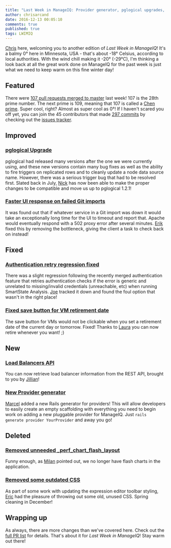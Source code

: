 ```yaml
---
title: "Last Week in ManageIQ: Provider generator, pglogical upgrades, and Chen primes!"
author: chrisarcand
date: 2016-12-13 00:05:10
comments: true
published: true
tags: LWIMIQ
---
```


[Chris](https://twitter.com/chrisarcand) here, welcoming you to another edition
of *Last Week in ManageIQ*! It's a balmy 0° here in Minnesota, USA - that's
about -18° Celsius, according to local authorities. With the wind chill making
it -20° (-29°C), I'm thinking a look back at all the great work done on
ManageIQ for the past week is just what we need to keep warm on this fine
winter day!

## Featured

There were [107 pull requests merged to master][PRs merged last week] last week! 107 is the 28th prime number.
The next prime is 109, meaning that 107 is called a [Chen prime](https://en.wikipedia.org/wiki/Chen_prime).
Super cool, right? Almost as super cool as 0°! If I haven't scared you off yet,
you can join the 45 contributors that made [297 commits][Commits merged last week] by
checking out the [issues tracker](https://github.com/manageiq/manageiq/issues).

## Improved

### [pglogical Upgrade](https://github.com/ManageIQ/manageiq/pull/13070)
pglogical had released many versions after the one we were currently using, and
these new versions contain many bug fixes as well as the ability to fire
triggers on replicated rows and to cleanly update a node data source name.
However, there was a serious trigger bug that had to be resolved first. Slated
back in July, [Nick](https://github.com/carbonin) has now been able to make the
proper changes to be compatible and move us up to pglogical 1.2.1!

### [Faster UI response on failed Git imports](https://github.com/ManageIQ/manageiq/pull/12964)
It was found out that if whatever service in a Git import was down it would take an exceptionally long time
for the UI to timeout and report that. Apache would eventually respond with a 502 proxy error after several minutes.
[Erik](https://github.com/eclarizio) fixed this by removing the bottleneck, giving the client a task to check back
on instead!

## Fixed

### [Authentication retry regression fixed](https://github.com/ManageIQ/manageiq/pull/13026)
There was a slight regression following the recently merged authentication feature that retries authentication checks
if the error is generic and unrelated to missing/invalid credentials (unreachable, etc) when running SmartState Analysis.
[Joe](https://github.com/jrafanie) tracked it down and found the foul option that wasn't in the right place!

### [Fixed save button for VM retirement date](https://github.com/ManageIQ/manageiq/pull/12343)
The save button for VMs would not be clickable when you set a retirement date of the current day or tomorrow.
Fixed! Thanks to [Laura](https://github.com/lgalis) you can now retire whenever you want! ;)

## New

### [Load Balancers API](https://github.com/ManageIQ/manageiq/pull/13067)
You can now retrieve load balancer information from the REST API, brought to you by [Jillian](https://github.com/jntullo)!

### [New Provider generator](https://github.com/ManageIQ/manageiq/pull/12209)
[Marcel](https://github.com/durandom) added a new Rails generator for providers! This will allow
developers to easily create an empty scaffolding with everything you need to begin work on adding a new
pluggable provider for ManageIQ. Just `rails generate provider YourProvider` and away you go!

## Deleted

### [Removed unneeded _perf_chart_flash_layout](https://github.com/ManageIQ/manageiq/pull/12989)
Funny enough, as [Milan](https://github.com/mzazrivec) pointed out, we no longer have flash charts in the application.

### [Removed some outdated CSS](https://github.com/ManageIQ/manageiq/pull/12998)
As part of some work with updating the expression editor toolbar styling, [Eric](https://github.com/epwinchell) had
the pleasure of throwing out some old, unused CSS. Spring cleaning in December!

## Wrapping up

As always, there are more changes than we've covered here. Check out the [full PR list][PRs merged last week] for details.
That's about it for *Last Week in ManageIQ*! Stay warm out there!

[PRs merged last week]: https://github.com/ManageIQ/manageiq/pulls?page=1&q=is%3Apr+is%3Amerged+base%3Amaster+merged%3A%222016-12-05+..+2016-12-11%22+sort%3Acreated-desc&utf8=%E2%9C%93
[Commits merged last week]: https://github.com/manageiq/manageiq/compare/master@%7B2016-12-05%7D...@%7B2016-12-11%7D
